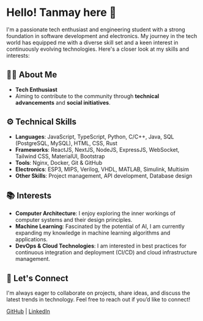 # Hello! Tanmay here 👋

I'm a passionate tech enthusiast and engineering student with a strong foundation in software development and electronics. My journey in the tech world has equipped me with a diverse skill set and a keen interest in continuously evolving technologies. Here's a closer look at my skills and interests:

## 🧑‍💻 About Me
- **Tech Enthusiast** 
- Aiming to contribute to the community through **technical advancements** and **social initiatives**.

## ⚙️ Technical Skills
- **Languages**: JavaScript, TypeScript, Python, C/C++, Java, SQL (PostgreSQL, MySQL), HTML, CSS, Rust  
- **Frameworks**: ReactJS, NextJS, NodeJS, ExpressJS, WebSocket, Tailwind CSS, MaterialUI, Bootstrap  
- **Tools**: Nginx, Docker, Git & GitHub  
- **Electronics**: ESP3, MIPS, Verilog, VHDL, MATLAB, Simulink, Multisim  
- **Other Skills**: Project management, API development, Database design

## 📚 Interests
- **Computer Architecture**: I enjoy exploring the inner workings of computer systems and their design principles.
- **Machine Learning**: Fascinated by the potential of AI, I am currently expanding my knowledge in machine learning algorithms and applications.
- **DevOps & Cloud Technologies**: I am interested in best practices for continuous integration and deployment (CI/CD) and cloud infrastructure management.

## 💬 Let's Connect
I'm always eager to collaborate on projects, share ideas, and discuss the latest trends in technology. Feel free to reach out if you’d like to connect!

[GitHub](https://github.com/TanmayBansode) | [LinkedIn](https://linkedin.com/in/tanmay-bansode-81b944258/) 

